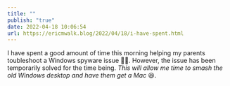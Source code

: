 ```yaml
---
title: ""
publish: "true"
date: 2022-04-18 10:06:54
url: https://ericmwalk.blog/2022/04/18/i-have-spent.html
---
```

I have spent a good amount of time this morning helping my parents toubleshoot a Windows spyware issue 🤦‍♂️. However, the issue has been temporarily solved for the time being. *This will allow me time to smash the old Windows desktop and have them get a Mac* 😆.